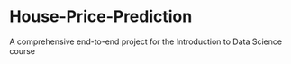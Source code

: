 # House-Price-Prediction
A comprehensive end-to-end project for the Introduction to Data Science course
